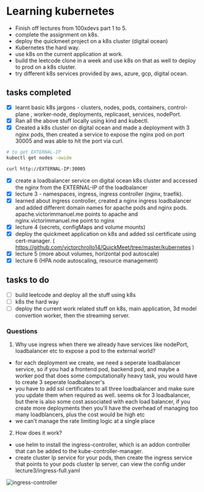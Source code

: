 # Learning kubernetes

- Finish off lectures from 100xdevs part 1 to 5.
- complete the assignment on k8s.
- deploy the quickmeet project on a k8s cluster (digital ocean)
- Kubernetes the hard way.
- use k8s on the current application at work.
- build the leetcode clone in a week and use k8s on that as well to deploy
  to prod on a k8s cluster.
- try different k8s services provided by aws, azure, gcp, digital ocean.

## tasks completed

- [x] learnt basic k8s jargons - clusters, nodes, pods, containers, control-plane
      , worker-node, deployments, replicaset, services, nodePort.
- [x] Ran all the above stuff locally using kind and kubectl.
- [x] Created a k8s cluster on digital ocean and made a deployment with 3 nginx pods,
      then created a service to expose the nginx pod on port 30005 and
      was able to hit the port via curl.

```bash
# to get EXTERNAL-IP
kubectl get nodes -owide

curl http://EXTERNAL-IP:30005

```

- [x] create a loadbalancer service on digital ocean k8s cluster
      and accessed the nginx from the EXTERNAL-IP of the loadbalancer
- [x] lecture 3 - namespaces, ingress, ingress controller
      (nginx, traefik).
- [x] learned about ingress controller, created a nginx ingress loadbalancer and added different domain names for apache pods and nginx pods. apache.victorimmanuel.me points to apache and nginx.victorimmanuel.me point to nginx
- [x] lecture 4 (secrets, configMaps and volume mounts)
- [x] deploy the quickmeet application on k8s and added ssl certificate using cert-manager. ( https://github.com/victorchrollo14/QuickMeet/tree/master/kubernetes )
- [x] lecture 5 (more about volumes, horizontal pod autoscale)
- [x] lecture 6 (HPA node autoscaling, resource management)

## tasks to do
- [ ] build leetcode and deploy all the stuff using k8s
- [ ] k8s the hard way
- [ ] deploy the current work related stuff on k8s, main application, 3d model convertion worker, then the streaming server.

### Questions

1. Why use ingress when there we already have services like nodePort,
   loadbalancer etc to expose a pod to the external world?

- for each deployment we create, we need a seperate loadbalancer service,
  so if you had a frontend pod, backend pod,
  and maybe a worker pod that does some computationally heavy task,
  you would have to create 3 seperate loadbalancer's
- you have to add ssl certificates to all three loadbalancer
  and make sure you update them when required as well. seems ok for 3 loadbalancer,
  but there is also some cost associated with each load balancer,
  if you create more deployments then you'll have the overhead of managing
  too many loadblancers, plus the cost would be high etc
- we can't manage the rate limiting logic at a single place

2. How does it work?
- use helm to install the ingress-controller, which is an addon controller that can be added to the kube-controller-manager.
- create cluster Ip service for your pods, then create the ingress service that points to your pods cluster Ip server, can view the config under lecture3/ingress-full.yaml

![ingress-controller](https://github.com/user-attachments/assets/d136888f-aa03-4823-b9e2-5896268b219a)



